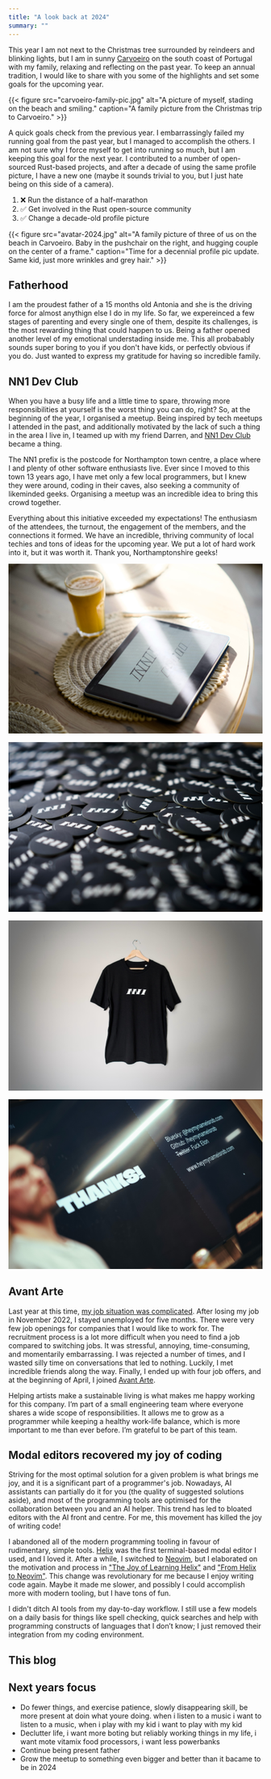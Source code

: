 ```yaml
---
title: "A look back at 2024"
summary: ""
---
```


This year I am not next to the Christmas tree surrounded by reindeers and blinking lights, but I am in sunny [Carvoeiro](<https://en.wikipedia.org/wiki/Carvoeiro_(Lagoa)>) on the south coast of Portugal with my family, relaxing and reflecting on the past year. To keep an annual tradition, I would like to share with you some of the highlights and set some goals for the upcoming year.

{{< figure src="carvoeiro-family-pic.jpg" alt="A picture of myself, stading on the beach and smiling." caption="A family picture from the Christmas trip to Carvoeiro." >}}

A quick goals check from the previous year. I embarrassingly failed my running goal from the past year, but I managed to accomplish the others. I am not sure why I force myself to get into running so much, but I am keeping this goal for the next year. I contributed to a number of open-sourced Rust-based projects, and after a decade of using the same profile picture, I have a new one (maybe it sounds trivial to you, but I just hate being on this side of a camera).

1. ❌ Run the distance of a half-marathon
1. ✅ Get involved in the Rust open-source community
1. ✅ Change a decade-old profile picture

{{< figure src="avatar-2024.jpg" alt="A family picture of three of us on the beach in Carvoeiro. Baby in the pushchair on the right, and hugging couple on the center of a frame." caption="Time for a decennial profile pic update. Same kid, just more wrinkles and grey hair." >}}

## Fatherhood

I am the proudest father of a 15 months old Antonia and she is the driving force for almost anythign else I do in my life. So far, we expereinced a few stages of parenting and every single one of them, despite its challenges, is the most rewarding thing that could happen to us. Being a father opened another level of my emotional understading inside me. This all probabably sounds super boring to you if you don't have kids, or perfectly obvious if you do. Just wanted to express my gratitude for having so incredible family.

## NN1 Dev Club

When you have a busy life and a little time to spare, throwing more responsibilities at yourself is the worst thing you can do, right? So, at the beginning of the year, I organised a meetup. Being inspired by tech meetups I attended in the past, and additionally motivated by the lack of such a thing in the area I live in, I teamed up with my friend Darren, and [NN1 Dev Club](https://nn1.dev) became a thing.

The NN1 prefix is the postcode for Northampton town centre, a place where I and plenty of other software enthusiasts live. Ever since I moved to this town 13 years ago, I have met only a few local programmers, but I knew they were around, coding in their caves, also seeking a community of likeminded geeks. Organising a meetup was an incredible idea to bring this crowd together.

Everything about this initiative exceeded my expectations! The enthusiasm of the attendees, the turnout, the engagement of the members, and the connections it formed. We have an incredible, thriving community of local techies and tons of ideas for the upcoming year. We put a lot of hard work into it, but it was worth it. Thank you, Northamptonshire geeks!

![NN1 Dev Club logo in making](nn1-dev-club-1.jpg)

![NN1 Dev Club stickers](nn1-dev-club-2.jpg)

![NN1 Dev Club tshirt](nn1-dev-club-3.jpg)

![NN1 Dev Club picture of a slide that says "Fuck Elon"](nn1-dev-club-4.jpg)

## Avant Arte

Last year at this time, [my job situation was complicated](/a-look-back-at-2023/#job-situation-fiasco). After losing my job in November 2022, I stayed unemployed for five months. There were very few job openings for companies that I would like to work for. The recruitment process is a lot more difficult when you need to find a job compared to switching jobs. It was stressful, annoying, time-consuming, and momentarily embarrassing. I was rejected a number of times, and I wasted silly time on conversations that led to nothing. Luckily, I met incredible friends along the way. Finally, I ended up with four job offers, and at the beginning of April, I joined [Avant Arte](https://avantarte.com).

Helping artists make a sustainable living is what makes me happy working for this company. I’m part of a small engineering team where everyone shares a wide scope of responsibilities. It allows me to grow as a programmer while keeping a healthy work-life balance, which is more important to me than ever before. I’m grateful to be part of this team.

## Modal editors recovered my joy of coding

Striving for the most optimal solution for a given problem is what brings me joy, and it is a significant part of a programmer's job. Nowadays, AI assistants can partially do it for you (the quality of suggested solutions aside), and most of the programming tools are optimised for the collaboration between you and an AI helper. This trend has led to bloated editors with the AI front and centre. For me, this movement has killed the joy of writing code!

I abandoned all of the modern programming tooling in favour of rudimentary, simple tools. [Helix](https://helix-editor.com) was the first terminal-based modal editor I used, and I loved it. After a while, I switched to [Neovim](https://neovim.io), but I elaborated on the motivation and process in ["The Joy of Learning Helix"](/the-joy-of-learning-helix-and-probably-other-modal-terminal-based-editors/) and ["From Helix to Neovim"](/from-helix-to-neovim/). This change was revolutionary for me because I enjoy writing code again. Maybe it made me slower, and possibly I could accomplish more with modern tooling, but I have tons of fun.

I didn't ditch AI tools from my day-to-day workflow. I still use a few models on a daily basis for things like spell checking, quick searches and help with programming constructs of languages that I don’t know; I just removed their integration from my coding environment.

## This blog

## Next years focus

- Do fewer things, and exercise patience, slowly disappearing skill, be more present at doin what youre doing. when i listen to a music i want to listen to a music, when i play with my kid i want to play with my kid
- Declutter life, i want more boting but reliably working things in my life, i want mote vitamix food processors, i want less powerbanks
- Continue being present father
- Grow the meetup to something even bigger and better than it bacame to be in 2024
